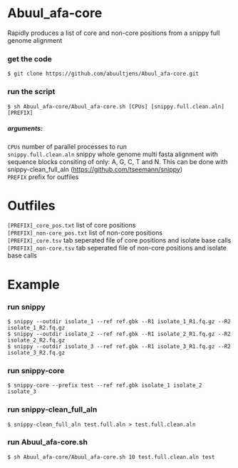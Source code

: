 # Abuul_afa-core
Rapidly produces a list of core and non-core positions from a snippy full genome alignment

### get the code
    $ git clone https://github.com/abuultjens/Abuul_afa-core.git

### run the script  
    $ sh Abuul_afa-core/Abuul_afa-core.sh [CPUs] [snippy.full.clean.aln] [PREFIX]  

##### arguments: 
``CPUs`` number of parallel processes to run  
``snippy.full.clean.aln`` snippy whole genome multi fasta alignment with sequence blocks consiting of only: A, G, C, T and N. This can be done with snippy-clean_full_aln (https://github.com/tseemann/snippy)  
``PREFIX`` prefix for outfiles  

# Outfiles

``[PREFIX]_core_pos.txt`` list of core positions  
``[PREFIX]_non-core_pos.txt`` list of non-core positions  
``[PREFIX]_core.tsv`` tab seperated file of core positions and isolate base calls  
``[PREFIX]_non-core.tsv`` tab seperated file of non-core positions and isolate base calls  

# Example

### run snippy
    $ snippy --outdir isolate_1 --ref ref.gbk --R1 isolate_1_R1.fq.gz --R2 isolate_1_R2.fq.gz  
    $ snippy --outdir isolate_2 --ref ref.gbk --R1 isolate_2_R1.fq.gz --R2 isolate_2_R2.fq.gz  
    $ snippy --outdir isolate_3 --ref ref.gbk --R1 isolate_3_R1.fq.gz --R2 isolate_3_R2.fq.gz
    
### run snippy-core
    $ snippy-core --prefix test --ref ref.gbk isolate_1 isolate_2 isolate_3  
    
### run snippy-clean_full_aln
    $ snippy-clean_full_aln test.full.aln > test.full.clean.aln  
    
### run Abuul_afa-core.sh
    $ sh Abuul_afa-core/Abuul_afa-core.sh 10 test.full.clean.aln test  
    

    
